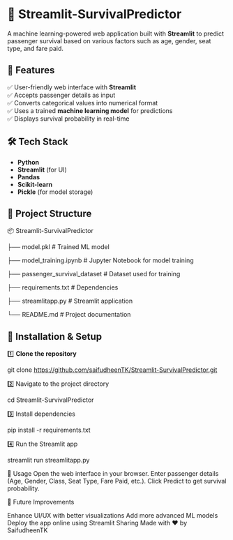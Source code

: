 # 🚀 Streamlit-SurvivalPredictor  

A machine learning-powered web application built with **Streamlit** to predict passenger survival based on various factors such as age, gender, seat type, and fare paid.  

## 📌 Features  
✅ User-friendly web interface with **Streamlit**  
✅ Accepts passenger details as input  
✅ Converts categorical values into numerical format  
✅ Uses a trained **machine learning model** for predictions  
✅ Displays survival probability in real-time  

## 🛠 Tech Stack  
- **Python**  
- **Streamlit** (for UI)  
- **Pandas**  
- **Scikit-learn**  
- **Pickle** (for model storage)  

## 📂 Project Structure  
📦 Streamlit-SurvivalPredictor

├── model.pkl # Trained ML model

├── model_training.ipynb # Jupyter Notebook for model training

├── passenger_survival_dataset # Dataset used for training

├── requirements.txt # Dependencies

├── streamlitapp.py # Streamlit application

└── README.md # Project documentation


## 🔧 Installation & Setup  
1️⃣ **Clone the repository**  

git clone https://github.com/saifudheenTK/Streamlit-SurvivalPredictor.git


2️⃣ Navigate to the project directory


cd Streamlit-SurvivalPredictor

3️⃣ Install dependencies


pip install -r requirements.txt


4️⃣ Run the Streamlit app


streamlit run streamlitapp.py


🎯 Usage
Open the web interface in your browser.
Enter passenger details (Age, Gender, Class, Seat Type, Fare Paid, etc.).
Click Predict to get survival probability.


🚀 Future Improvements

Enhance UI/UX with better visualizations
Add more advanced ML models
Deploy the app online using Streamlit Sharing
Made with ❤️ by SaifudheenTK


